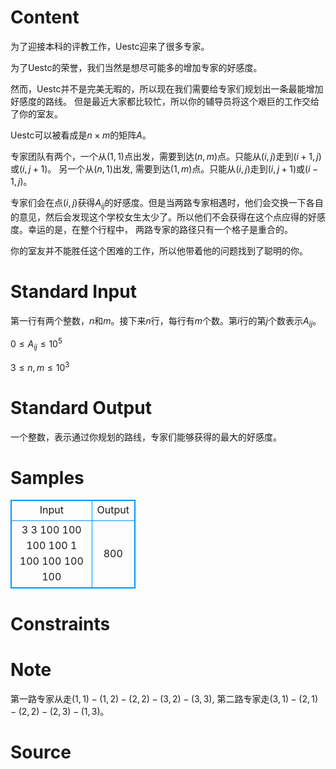 
# Content

为了迎接本科的评教工作，Uestc迎来了很多专家。

为了Uestc的荣誉，我们当然是想尽可能多的增加专家的好感度。

然而，Uestc并不是完美无暇的，所以现在我们需要给专家们规划出一条最能增加好感度的路线。
但是最近大家都比较忙，所以你的辅导员将这个艰巨的工作交给了你的室友。

Uestc可以被看成是$n \times m$的矩阵$A$。

专家团队有两个，一个从$(1,1)$点出发，需要到达$(n,m)$点。只能从$(i,j)$走到$(i+1,j)$或$(i,j+1)$。
另一个从$(n,1)$出发, 需要到达$(1,m)$点。只能从$(i,j)$走到$(i,j+1)$或$(i-1,j)$。

专家们会在点$(i,j)$获得$A_{ij}$的好感度。但是当两路专家相遇时，他们会交换一下各自的意见，然后会发现这个学校女生太少了。所以他们不会获得在这个点应得的好感度。幸运的是，在整个行程中， 两路专家的路径只有一个格子是重合的。

你的室友并不能胜任这个困难的工作，所以他带着他的问题找到了聪明的你。

# Standard Input

第一行有两个整数，$n$和$m$。接下来$n$行，每行有$m$个数。第$i$行的第$j$个数表示$A_{ij}$。

$0 \leq A_{ij} \leq 10^5$

$3 \leq n,m \leq 10^3$

# Standard Output

一个整数，表示通过你规划的路线，专家们能够获得的最大的好感度。

# Samples

<style>
        table,table tr th, table tr td { border:1px solid #0094ff; }
        table { width: 200px; min-height: 25px; line-height: 25px; text-align: center; border-collapse: collapse;}   
    </style>
<table>
	<tr>
		<td>Input</td>
		<td>Output</td>
	</tr>
<tr><td>3 3
100 100 100
100 1 100
100 100 100</td><td>800</td></tr></table>


# Constraints



# Note

第一路专家从走$(1,1) - (1,2) - (2,2) - (3,2) - (3,3)$, 第二路专家走$(3,1) - (2,1) - (2,2) - (2,3) - (1,3)$。

# Source


